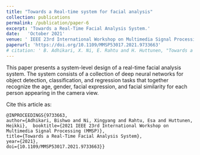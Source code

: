 ```yaml
---
title: "Towards a Real-time system for facial analysis"
collection: publications
permalink: /publication/paper-6
excerpt: 'Towards a Real-Time Facial Analysis System.'
date:   'October 2021'
venue: ' IEEE 23rd International Workshop on Multimedia Signal Processing (MMSP)'
paperurl: 'https://doi.org/10.1109/MMSP53017.2021.9733663'
# citation: ' B. Adhikari, X. Ni, E. Rahtu and H. Huttunen, "Towards a Real-Time Facial Analysis System," 2021 IEEE 23rd International Workshop on Multimedia Signal Processing (MMSP), 2021, doi:10.1109/MMSP53017.2021.9733663.'
---
```

This paper presents a system-level design of a real-time facial analysis system. The system consists of a collection of deep neural networks for object detection, classification, and regression tasks that together recognize the age, gender, facial expression, and facial similarity for each person appearing in the camera view.



Cite this article as:

```
@INPROCEEDINGS{9733663,  
author={Adhikari, Bishwo and Ni, Xingyang and Rahtu, Esa and Huttunen, Heikki},  booktitle={2021 IEEE 23rd International Workshop on Multimedia Signal Processing (MMSP)},   
title={Towards a Real-Time Facial Analysis System},   
year={2021},
doi={10.1109/MMSP53017.2021.9733663}}
```

